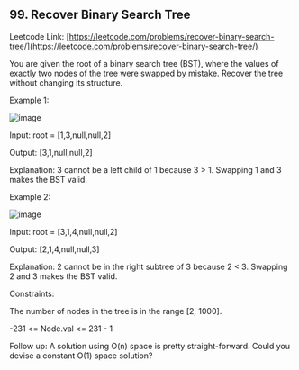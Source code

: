 ## 99. Recover Binary Search Tree


Leetcode Link: [https://leetcode.com/problems/recover-binary-search-tree/](https://leetcode.com/problems/recover-binary-search-tree/)

You are given the root of a binary search tree (BST), where the values of exactly two nodes of the tree were swapped by mistake. Recover the tree without changing its structure.

 

Example 1:

![image](https://user-images.githubusercontent.com/37321492/164473216-c440aa0d-591b-428a-ba46-190b8ca239c8.png)


Input: root = [1,3,null,null,2]

Output: [3,1,null,null,2]

Explanation: 3 cannot be a left child of 1 because 3 > 1. Swapping 1 and 3 makes the BST valid.

Example 2:

![image](https://user-images.githubusercontent.com/37321492/164473250-cc89194f-a84f-4b39-8926-c6e331cc7d10.png)


Input: root = [3,1,4,null,null,2]

Output: [2,1,4,null,null,3]

Explanation: 2 cannot be in the right subtree of 3 because 2 < 3. Swapping 2 and 3 makes the BST valid.
 

Constraints:

The number of nodes in the tree is in the range [2, 1000].

-231 <= Node.val <= 231 - 1
 

Follow up: A solution using O(n) space is pretty straight-forward. Could you devise a constant O(1) space solution?
